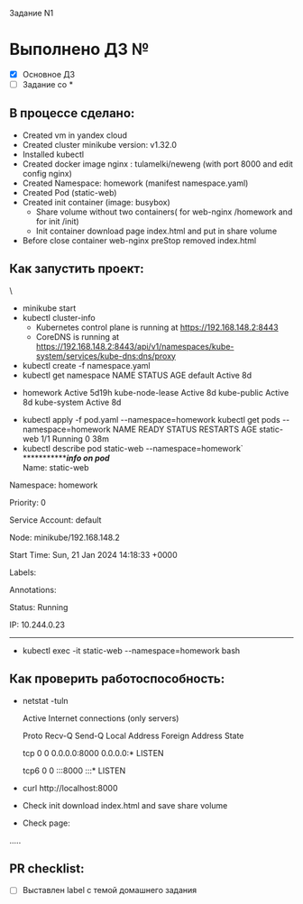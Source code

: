 Задание N1

# Выполнено ДЗ №

 - [X] Основное ДЗ
 - [ ] Задание со *

## В процессе сделано:
 - Created vm in yandex cloud
 - Created cluster minikube version: v1.32.0
 - Installed kubectl
 - Created docker image nginx : tulamelki/neweng (with port 8000 and edit config nginx)
 - Created Namespace: homework (manifest namespace.yaml)
 - Created Pod (static-web)
 - Created init container (image: busybox)
   - Share volume without two containers( for web-nginx /homework and for init /init)
   - Init container download page index.html and put in share volume
 - Before close container web-nginx preStop removed index.html

## Как запустить проект:
\
 - minikube start
 - kubectl cluster-info
   * Kubernetes control plane is running at https://192.168.148.2:8443
   * CoreDNS is running at https://192.168.148.2:8443/api/v1/namespaces/kube-system/services/kube-dns:dns/proxy
 - kubectl create -f namespace.yaml
 - kubectl get namespace
    NAME              STATUS   AGE
    default           Active   8d
  * homework          Active   5d19h
    kube-node-lease   Active   8d
    kube-public       Active   8d
    kube-system       Active   8d
- kubectl apply -f pod.yaml --namespace=homework
   kubectl get pods --namespace=homework
   NAME         READY   STATUS    RESTARTS   AGE
   static-web   1/1     Running   0          38m
- kubectl describe pod static-web --namespace=homework`
  \
******************************************************info on pod*******************************************  
Name:             static-web

Namespace:        homework

Priority:         0

Service Account:  default

Node:             minikube/192.168.148.2

Start Time:       Sun, 21 Jan 2024 14:18:33 +0000

Labels:           <none>

Annotations:      <none>

Status:           Running

IP:               10.244.0.23

*************************************************************************************************************
- kubectl exec -it static-web --namespace=homework  bash

## Как проверить работоспособность:
 - netstat -tuln
         
   Active Internet connections (only servers)
    
   Proto Recv-Q Send-Q Local Address           Foreign Address         State
         
   tcp        0      0 0.0.0.0:8000            0.0.0.0:*               LISTEN
        
   tcp6       0      0 :::8000                 :::*                    LISTEN     

 - curl http://localhost:8000
 - Check init download index.html and save share volume
 - Check page: 
<!DOCTYPE HTML>
<html lang="en">
<head>
<!-- THIS IS A COMMENT -->
<title>Sample Web Page</title>
<META charset="utf-8">
<META name="viewport"
 content="width=device-width, initial-scale=1.0">
<style>
blockquote { margin-left:20px; margin-right:5px }
pre { overflow-x:auto }
.tt { font-family:monospace }
.nowrap { white-space:nowrap }
.example { font-family:monospace; white-space:pre; overflow-x:auto; }
h3 { border-top:1px solid grey }
blockquote { margin-top:0; margin-bottom:0 }
table.compact { border-collapse:collapse }
table.compact th { text-align:left; background:#eeeeee }
table.compact td,th { padding:0 4px 0 8px; border:1px solid grey }
</style>
</head>
.....
 
## PR checklist:
 - [ ] Выставлен label с темой домашнего задания
